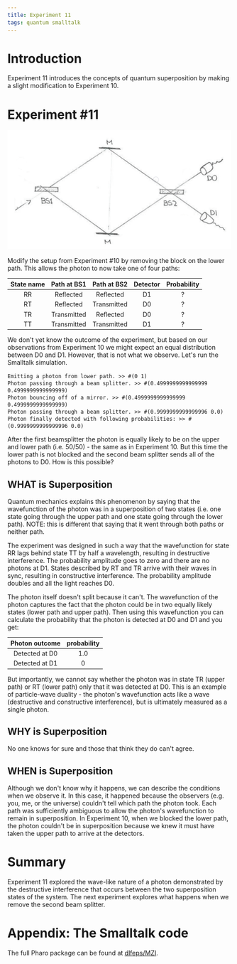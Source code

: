```yaml
---
title: Experiment 11
tags: quantum smalltalk
---
```



# Introduction
Experiment 11 introduces the concepts of quantum superposition by making a slight modification to Experiment 10.

# Experiment #11
![Experiment #11](/assets/images/exp2.PNG "Experiment #11")

Modify the setup from Experiment #10 by removing the block on the lower path. This allows the photon to now take one of four paths:

| State name | Path at BS1 | Path at BS2 | Detector | Probability |
|:----------:|:-----------:|:-----------:|:--------:|:-----------:|
|     RR     |  Reflected  |  Reflected  |    D1    |      ?      |
|     RT     |  Reflected  | Transmitted |    D0    |      ?      |
|     TR     | Transmitted |  Reflected  |    D0    |      ?      |
|     TT     | Transmitted | Transmitted |    D1    |      ?      |

We don't yet know the outcome of the experiment, but based on our observations from Experiment 10 we might expect an equal distribution between D0 and D1. However, that is not what we observe. Let's run the Smalltalk simulation.

```
Emitting a photon from lower path. >> #(0 1)
Photon passing through a beam splitter. >> #(0.4999999999999999 0.4999999999999999)
Photon bouncing off of a mirror. >> #(0.4999999999999999 0.4999999999999999)
Photon passing through a beam splitter. >> #(0.9999999999999996 0.0)
Photon finally detected with following probabilities: >> #(0.9999999999999996 0.0)
```

After the first beamsplitter the photon is equally likely to be on the upper and lower path (i.e. 50/50) - the same as in Experiment 10. But this time the lower path is not blocked and the second beam splitter sends all of the photons to D0. How is this possible?

## WHAT is Superposition

Quantum mechanics explains this phenomenon by saying that the wavefunction of the photon was in a superposition of two states (i.e. one state going through the upper path and one state going through the lower path). NOTE: this is different that saying that it went through both paths or neither path. 

The experiment was designed in such a way that the wavefunction for state RR lags behind state TT by half a wavelength, resulting in destructive interference. The probability amplitude goes to zero and there are no photons at D1. States described by RT and TR arrive with their waves in sync, resulting in constructive interference. The probability amplitude doubles and all the light reaches D0. 

The photon itself doesn't split because it can't. The wavefunction of the photon captures the fact that the photon could be in two equally likely states (lower path and upper path). Then using this wavefunction you can calculate the probability that the photon is detected at D0 and D1 and you get:

| Photon outcome | probability |
|:--------------:|:-----------:|
| Detected at D0 |    1.0      |
| Detected at D1 |     0       |

But importantly, we cannot say whether the photon was in state TR (upper path) or RT (lower path) only that it was detected at D0. This is an example of particle-wave duality - the photon's wavefunction acts like a wave (destructive and constructive interference), but is ultimately measured as a single photon.

## WHY is Superposition

No one knows for sure and those that think they do can't agree.

## WHEN is Superposition

Although we don't know why it happens, we can describe the conditions when we observe it. In this case, it happened because the observers (e.g. you, me, or the universe) couldn't tell which path the photon took. Each path was sufficiently ambiguous to allow the photon's wavefunction to remain in superposition. In Experiment 10, when we blocked the lower path, the photon couldn't be in superposition because we knew it must have taken the upper path to arrive at the detectors.


# Summary
Experiment 11 explored the wave-like nature of a photon demonstrated by the destructive interference that occurs between the two superposition states of the system. The next experiment explores what happens when we remove the second beam splitter.

# Appendix: The Smalltalk code
The full Pharo package can be found at [dlfeps/MZI](https://github.com/dlfelps/MZI). 
